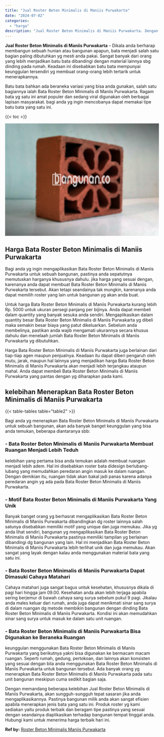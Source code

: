 ```yaml
---
title: "Jual Roster Beton Minimalis di Maniis Purwakarta"
date: "2024-07-02"
categories: 
  - "harga"
description: "Jual Roster Beton Minimalis di Maniis Purwakarta. Dengan memandang beberapa kelebihan Jual Roster Beton Minimalis di Maniis Purwakarta, akan sungguh-sungguh..."
---
```


**Jual Roster Beton Minimalis di Maniis Purwakarta** – Dikala anda berharap membangun sebuah hunian atau bangunan apapun, bata menjadi salah satu bagian paling dibutuhkan yg mesti anda pakai. Sangat banyak dari orang yang lebih menjadikan batu bata dibandingi dengan material lainnya sbg dinding pada rumah. Keadaan ini disebabkan batu bata mempunyai keunggulan tersendiri yg membuat orang-orang lebih tertarik untuk menerapkannya.

Batu bata bahkan ada beraneka variasi yang bisa anda gunakan, salah satu bagiannya ialah Bata Roster Beton Minimalis di Maniis Purwakarta. Ragam bata yg satu ini amat populer dan sedang viral digunakan oleh berbagai lapisan masyarakat. bagi anda yg ingin mencobanya dapat memakai tipe batu bata yang satu ini.

{{< toc >}}

![Jual Roster Beton Minimalis di Maniis Purwakarta](/images/bata-roster-minimalis-27.png)

## Harga Bata Roster Beton Minimalis di Maniis Purwakarta

Bagi anda yg ingin mengaplikasikan Bata Roster Beton Minimalis di Maniis Purwakarta untuk sebuah bangunan, pastinya anda sepatutnya memutuskan harganya khususnya dahulu. jika harga yang sesuai dengan, karenanya anda dapat membuat Bata Roster Beton Minimalis di Maniis Purwakarta tersebut. Akan tetapi seandainya tak mungkin, karenanya anda dapat memilih roster yang lain untuk bangunan yg akan anda buat.

Untuk harga Bata Roster Beton Minimalis di Maniis Purwakarta kurang lebih Rp. 5000 untuk ukuran persegi panjang per bijinya. Anda dapat membeli dalam quantity yang banyak sesuka anda sendiri. Mengaplikasikan dalam quantity besar Bata Roster Beton Minimalis di Maniis Purwakarta yg dibeli maka semakin besar biaya yang patut dikeluarkan. Sebelum anda membelinya, pastikan anda wajib mengamati ukurannya secara khusus dahulu dan menelaah jumlah Bata Roster Beton Minimalis di Maniis Purwakarta yg dibutuhkan.

Harga Bata Roster Beton Minimalis di Maniis Purwakarta juga berlainan dari tiap-tiap agen maupun penjualnya. Keadaan itu dapat diberi pengaruh oleh mutu, jarak, maupun hal lainnya yang menjadikan harga Bata Roster Beton Minimalis di Maniis Purwakarta akan menjadi lebih terjangkau ataupun mahal. Anda dapat membeli Bata Roster Beton Minimalis di Maniis Purwakarta yang pantas dengan yg diharapkan pada kami.

## kelebihan Menerapkan Bata Roster Beton Minimalis di Maniis Purwakarta

{{< table-tables table="table2" >}}

Bagi anda yg menerapkan Bata Roster Beton Minimalis di Maniis Purwakarta untuk sebuah bangunan, akan ada banyak banget keunggulan yang bisa anda temukan, beberapa diantaranya sbb:

### \- Bata Roster Beton Minimalis di Maniis Purwakarta Membuat Ruangan Menjadi Lebih Teduh

kelebihan yang pertama bisa anda temukan adalah membuat ruangan menjadi lebih adem. Hal ini disebabkan roster bata didesign berlubang-lubang yang memudahkan peredaran angin masuk ke dalam ruangan. Dengan demikian itu, ruangan tidak akan bakal jadi panas karena adanya peredaran angin yg ada pada Bata Roster Beton Minimalis di Maniis Purwakarta.

### \- Motif Bata Roster Beton Minimalis di Maniis Purwakarta Yang Unik

Banyak banget orang yg berhasrat mengaplikasikan Bata Roster Beton Minimalis di Maniis Purwakarta dibandingkan dg roster lainnya salah satunya disebabkan memiliki motif yang unique dan juga memukau. Jika yg anda lihat sendiri, bangunan yg mengaplikasikan Bata Roster Beton Minimalis di Maniis Purwakarta pastinya memiliki tampilan yg berlainan dibandingi dg bangunan yang lain. Hal ini menjadikan Bata Roster Beton Minimalis di Maniis Purwakarta lebih terlihat unik dan juga memukau. Akan sangat yang layak dengan kalau anda menggunakan material bata yang satu ini.

### \- Bata Roster Beton Minimalis di Maniis Purwakarta Dapat Dimasuki Cahaya Matahari

Cahaya matahari juga sangat bagus untuk kesehatan, khususnya dikala di pagi hari hingga jam 09.00. Kesehatan anda akan lebih terjaga apabila sering berjemur di bawah cahaya sang surya sebelum pukul 9 pagi. Jikalau anda males keluar dari rumah, anda juga dapat menikmati sinar sang surya di dalam ruangan dg metode membikin bangunan dengan dinding Bata Roster Beton Minimalis di Maniis Purwakarta. Kondisi ini akan memudahkan sinar sang surya untuk masuk ke dalam satu unit ruangan.

### \- Bata Roster Beton Minimalis di Maniis Purwakarta Bisa Digunakan ke Beraneka Ruangan

keunggulan menggunakan Bata Roster Beton Minimalis di Maniis Purwakarta yang berikutnya yakni bisa digunakan ke bermacam macam ruangan. Seperti rumah, gedung, pertokoan, dan lainnya akan konsisten yang sesuai dengan bila anda menggunakan Bata Roster Beton Minimalis di Maniis Purwakarta untuk bangunan tersebut. Ada banyak orang yg menerapkan Bata Roster Beton Minimalis di Maniis Purwakarta pada satu unit bangunan meskipun cuma sedikit bagian saja.

Dengan memandang beberapa kelebihan Jual Roster Beton Minimalis di Maniis Purwakarta, akan sungguh-sungguh tepat sasaran jika anda mengaplikasikannya. Pastinya bangunan milik anda akan sangat efisien apabila menerapkan jenis bata yang satu ini. Produk roster yg kami sediakan yaitu produk terbaik dan beragam tipe pastinya yang sesuai dengan seandainya diaplikasikan terhadap bangunan tempat tinggal anda. Hubungi kami untuk menerima harga terbaik hari ini.

**Ref by:** [Roster Beton Minimalis Maniis Purwakarta](https://id.wikipedia.org/wiki/Roster)
